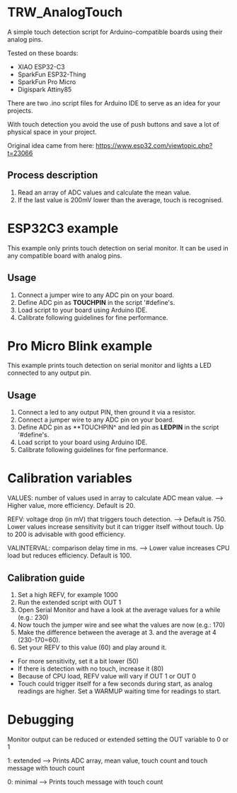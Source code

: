 # TRW_AnalogTouch

A simple touch detection script for Arduino-compatible boards using their analog pins.

Tested on these boards:
 - XIAO ESP32-C3
 - SparkFun ESP32-Thing
 - SparkFun Pro Micro
 - Digispark Attiny85

There are two .ino script files for Arduino IDE to serve as an idea for your projects.

With touch detection you avoid the use of push buttons and save a lot of physical space in your project.

Original idea came from here:
https://www.esp32.com/viewtopic.php?t=23066

## Process description
1. Read an array of ADC values and calculate the mean value.
2. If the last value is 200mV lower than the average, touch is recognised.

# ESP32C3 example

This example only prints touch detection on serial monitor.
It can be used in any compatible board with analog pins.

## Usage
1. Connect a jumper wire to any ADC pin on your board.
2. Define ADC pin as **TOUCHPIN** in the script '#define's.
3. Load script to your board using Arduino IDE.
4. Calibrate following guidelines for fine performance.

# Pro Micro Blink example

This example prints touch detection on serial monitor and lights a LED connected to any output pin.

## Usage
1. Connect a led to any output PIN, then ground it via a resistor.
2. Connect a jumper wire to any ADC pin on your board.
3. Define ADC pin as **TOUCHPIN^ and led pin as **LEDPIN** in the script '#define's.
4. Load script to your board using Arduino IDE.
5. Calibrate following guidelines for fine performance.


# Calibration variables

VALUES: number of values used in array to calculate ADC mean value.
  --> Higher value, more efficiency. Default is 20.

REFV: voltage drop (in mV) that triggers touch detection.
  --> Default is 750. Lower values increase sensitivity but it can trigger itself without touch. Up to 200 is advisable with good efficiency. 

VALINTERVAL: comparison delay time in ms.
  --> Lower value increases CPU load but reduces efficiency. Default is 100.

## Calibration guide
1. Set a high REFV, for example 1000
2. Run the extended script with OUT 1
3. Open Serial Monitor and have a look at the average values for a while (e.g.: 230)
4. Now touch the jumper wire and see what the values are now (e.g.: 170)
5. Make the difference between the average at 3. and the average at 4 (230-170=60).
6. Set your REFV to this value (60) and play around it.
- For more sensitivity, set it a bit lower (50)
- If there is detection with no touch, increase it (80)
- Because of CPU load, REFV value will vary if OUT 1 or OUT 0
- Touch could trigger itself for a few seconds during start, as analog readings are higher. Set a WARMUP waiting time for readings to start.

# Debugging

Monitor output can be reduced or extended setting the OUT variable to 0 or 1

1: extended --> Prints ADC array, mean value, touch count and touch message with touch count

0: minimal  --> Prints touch message with touch count
